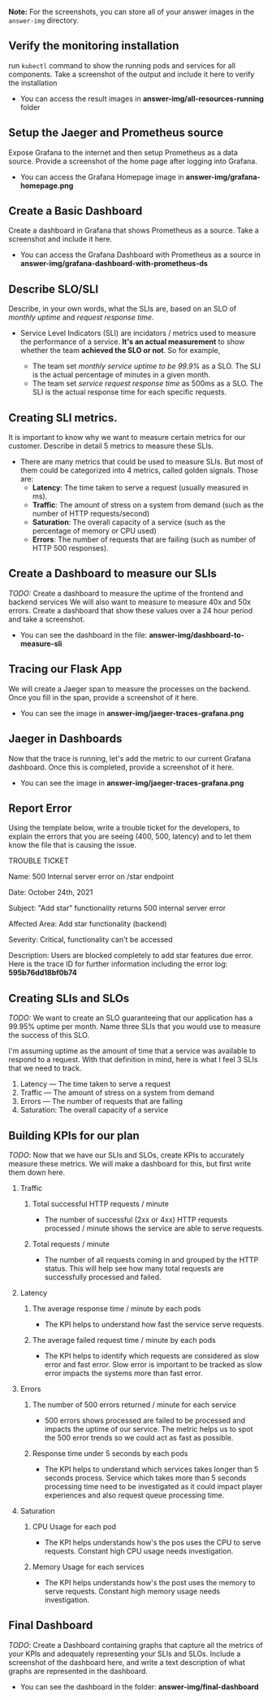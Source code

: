 **Note:** For the screenshots, you can store all of your answer images in the `answer-img` directory.

## Verify the monitoring installation

run `kubectl` command to show the running pods and services for all components. Take a screenshot of the output and include it here to verify the installation

* You can access the result images in **answer-img/all-resources-running** folder

## Setup the Jaeger and Prometheus source
Expose Grafana to the internet and then setup Prometheus as a data source. Provide a screenshot of the home page after logging into Grafana.

* You can access the Grafana Homepage image in **answer-img/grafana-homepage.png**

## Create a Basic Dashboard
Create a dashboard in Grafana that shows Prometheus as a source. Take a screenshot and include it here.

* You can access the Grafana Dashboard with Prometheus as a source in **answer-img/grafana-dashboard-with-prometheus-ds**

## Describe SLO/SLI
Describe, in your own words, what the SLIs are, based on an SLO of *monthly uptime* and *request response time*.

* Service Level Indicators (SLI) are incidators / metrics used to measure the performance of a service. **It's an actual measurement** to show whether the team **achieved the SLO or not**. So for example,
    
    * The team set *monthly service uptime to be 99.9%* as a SLO. The SLI is the actual percentage of minutes in a given month.
    * The team set *service request response time* as 500ms as a SLO. The SLI is the actual response time for each specific requests.

## Creating SLI metrics.
It is important to know why we want to measure certain metrics for our customer. Describe in detail 5 metrics to measure these SLIs.

   * There are many metrics that could be used to measure SLIs. But most of them could be categorized into 4 metrics, called golden signals. Those are:
        * **Latency**: The time taken to serve a request (usually measured in ms).
        * **Traffic**: The amount of stress on a system from demand (such as the number of HTTP requests/second)
        * **Saturation**: The overall capacity of a service (such as the percentage of memory or CPU used)
        * **Errors**: The number of requests that are failing (such as number of HTTP 500 responses).

## Create a Dashboard to measure our SLIs
*TODO:* Create a dashboard to measure the uptime of the frontend and backend services We will also want to measure to measure 40x and 50x errors. Create a dashboard that show these values over a 24 hour period and take a screenshot.

* You can see the dashboard in the file: **answer-img/dashboard-to-measure-sli**

## Tracing our Flask App
We will create a Jaeger span to measure the processes on the backend. Once you fill in the span, provide a screenshot of it here.

* You can see the image in **answer-img/jaeger-traces-grafana.png**

## Jaeger in Dashboards
Now that the trace is running, let's add the metric to our current Grafana dashboard. Once this is completed, provide a screenshot of it here.

* You can see the image in **answer-img/jaeger-traces-grafana.png**

## Report Error
Using the template below, write a trouble ticket for the developers, to explain the errors that you are seeing (400, 500, latency) and to let them know the file that is causing the issue.

TROUBLE TICKET

Name: 500 Internal server error on /star endpoint

Date: October 24th, 2021

Subject: "Add star" functionality returns 500 internal server error

Affected Area: Add star functionality (backend)

Severity: Critical, functionality can't be accessed

Description: Users are blocked completely to add star features due error. Here is the trace ID for further information including the error log: **595b76dd18bf0b74**

## Creating SLIs and SLOs
*TODO:* We want to create an SLO guaranteeing that our application has a 99.95% uptime per month. Name three SLIs that you would use to measure the success of this SLO.

I'm assuming uptime as the amount of time that a service was available to respond to a request. With that definition in mind, here is what I feel 3 SLIs that we need to track.

1. Latency — The time taken to serve a request
2. Traffic — The amount of stress on a system from demand
3. Errors — The number of requests that are failing
4. Saturation: The overall capacity of a service

## Building KPIs for our plan
*TODO*: Now that we have our SLIs and SLOs, create KPIs to accurately measure these metrics. We will make a dashboard for this, but first write them down here.

1. Traffic
    
    1. Total successful HTTP requests / minute
        
        * The number of successful (2xx or 4xx) HTTP requests processed / minute shows the service are able to serve requests.
    
    1. Total requests / minute

        * The number of all requests coming in and grouped by the HTTP status. This will help see how many total requests are successfully processed and failed.

1. Latency

    1. The average response time / minute by each pods
        
        * The KPI helps to understand how fast the service serve requests.

    1. The average failed request time / minute by each pods

        * The KPI helps to identify which requests are considered as slow error and fast error. Slow error is important to be tracked as slow error impacts the systems more than fast error.

1. Errors

    1. The number of 500 errors returned / minute for each service

        * 500 errors shows processed are failed to be processed and impacts the uptime of our service. The metric helps us to spot the 500 error trends so we could act as fast as possible.
    
    1. Response time under 5 seconds by each pods

        * The KPI helps to understand which services takes longer than 5 seconds process. Service which takes more than 5 seconds processing time need to be investigated as it could impact player experiences and also request queue processing time.

1.  Saturation

    1. CPU Usage for each pod
        
        * The KPI helps understands how's the pos uses the CPU to serve requests. Constant high CPU usage needs investigation.

    2. Memory Usage for each services

        * The KPI helps understands how's the post uses the memory to serve requests. Constant high memory usage needs investigation.

## Final Dashboard
*TODO*: Create a Dashboard containing graphs that capture all the metrics of your KPIs and adequately representing your SLIs and SLOs. Include a screenshot of the dashboard here, and write a text description of what graphs are represented in the dashboard.

* You can see the dashboard in the folder: **answer-img/final-dashboard**
